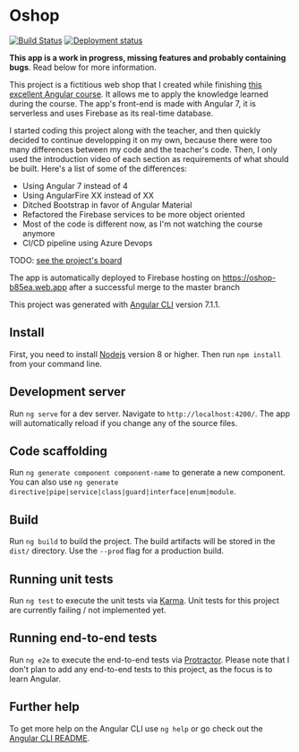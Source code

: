 # Oshop

[![Build Status](https://dev.azure.com/noxxys/oshop/_apis/build/status/Noxxys.oshop?branchName=master)](https://dev.azure.com/noxxys/oshop/_build/latest?definitionId=1&branchName=master)
[![Deployment status](https://vsrm.dev.azure.com/noxxys/_apis/public/Release/badge/f84a8b88-54f2-417a-93e6-cd708b7a4e51/1/1)](#)

**This app is a work in progress, missing features and probably containing bugs**. Read below for more information.

This project is a fictitious web shop that I created while finishing [this excellent Angular course](https://www.udemy.com/the-complete-angular-master-class). It allows me to apply the knowledge learned during the course. The app's front-end is made with Angular 7, it is serverless and uses Firebase as its real-time database.

I started coding this project along with the teacher, and then quickly decided to continue developping it on my own, because there were too many differences between my code and the teacher's code. Then, I only used the introduction video of each section as requirements of what should be built. Here's a list of some of the differences:

- Using Angular 7 instead of 4
- Using AngularFire XX instead of XX
- Ditched Bootstrap in favor of Angular Material
- Refactored the Firebase services to be more object oriented
- Most of the code is different now, as I'm not watching the course anymore
- CI/CD pipeline using Azure Devops

TODO: [see the project's board](https://github.com/Noxxys/oshop/projects/1)

The app is automatically deployed to Firebase hosting on https://oshop-b85ea.web.app after a successful merge to the master branch

This project was generated with [Angular CLI](https://github.com/angular/angular-cli) version 7.1.1.

## Install

First, you need to install [Nodejs](https://nodejs.org) version 8 or higher.
Then run `npm install` from your command line.

## Development server

Run `ng serve` for a dev server. Navigate to `http://localhost:4200/`. The app will automatically reload if you change any of the source files.

## Code scaffolding

Run `ng generate component component-name` to generate a new component. You can also use `ng generate directive|pipe|service|class|guard|interface|enum|module`.

## Build

Run `ng build` to build the project. The build artifacts will be stored in the `dist/` directory. Use the `--prod` flag for a production build.

## Running unit tests

Run `ng test` to execute the unit tests via [Karma](https://karma-runner.github.io).
Unit tests for this project are currently failing / not implemented yet.

## Running end-to-end tests

Run `ng e2e` to execute the end-to-end tests via [Protractor](http://www.protractortest.org/).
Please note that I don't plan to add any end-to-end tests to this project, as the focus is to learn Angular.

## Further help

To get more help on the Angular CLI use `ng help` or go check out the [Angular CLI README](https://github.com/angular/angular-cli/blob/master/README.md).
